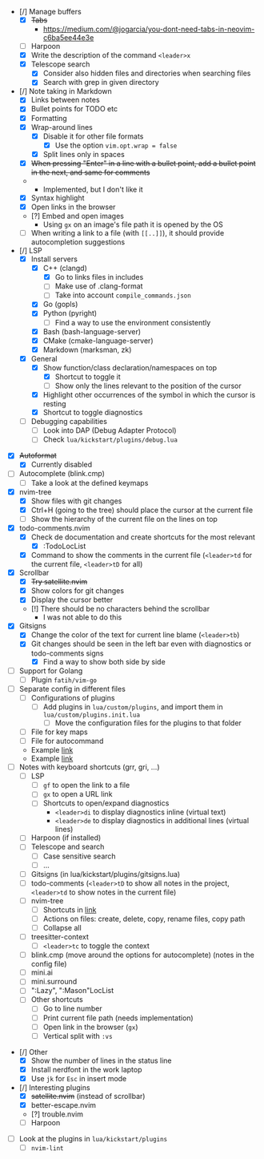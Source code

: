 - [/] Manage buffers
    - [x] ~~Tabs~~
        - https://medium.com/@jogarcia/you-dont-need-tabs-in-neovim-c6ba5ee44e3e
    - [ ] Harpoon
    - [x] Write the description of the command `<leader>x`
    - [x] Telescope search 
        - [x] Consider also hidden files and directories when searching files
        - [x] Search with grep in given directory
- [/] Note taking in Markdown
    - [x] Links between notes
    - [x] Bullet points for TODO etc
    - [x] Formatting
    - [x] Wrap-around lines
        - [x] Disable it for other file formats
            - [x] Use the option `vim.opt.wrap = false`
        - [x] Split lines only in spaces
    - [x] ~~When pressing "Enter" in a line with a bullet point, add a bullet point in the next, and same for comments~~
    -   - Implemented, but I don't like it
    - [x] Syntax highlight
    - [x] Open links in the browser
    - [?] Embed and open images
        - Using `gx` on an image's file path it is opened by the OS
    - [ ] When writing a link to a file (with `[[..]]`), it should provide autocompletion suggestions
- [/] LSP
    - [x] Install servers
        - [x] C++ (clangd)
            - [x] Go to links files in includes
            - [ ] Make use of .clang-format
            - [ ] Take into account `compile_commands.json`
        - [x] Go (gopls)
        - [x] Python (pyright)
            - [ ] Find a way to use the environment consistently
        - [x] Bash (bash-language-server)
        - [x] CMake (cmake-language-server)
        - [x] Markdown (marksman, zk)
    - [x] General
        - [x] Show function/class declaration/namespaces on top
            - [x] Shortcut to toggle it
            - [ ] Show only the lines relevant to the position of the cursor
        - [x] Highlight other occurrences of the symbol in which the cursor is resting 
        - [x] Shortcut to toggle diagnostics
    - [ ] Debugging capabilities
        - [ ] Look into DAP (Debug Adapter Protocol)
        - [ ] Check `lua/kickstart/plugins/debug.lua`
- [x] ~~Autoformat~~
    - [x] Currently disabled
- [ ] Autocomplete (blink.cmp)
    - [ ] Take a look at the defined keymaps
- [x] nvim-tree
    - [x] Show files with git changes
    - [x] Ctrl+H (going to the tree) should place the cursor at the current file
    - [ ] Show the hierarchy of the current file on the lines on top
- [x] todo-comments.nvim
    - [x] Check de documentation and create shortcuts for the most relevant
        - [x] :TodoLocList
    - [x] Command to show the comments in the current file (`<leader>td` for the current file, `<leader>tD` for all)
- [x] Scrollbar
    - [x] ~~Try satellite.nvim~~
    - [x] Show colors for git changes
    - [x] Display the cursor better
    - [!] There should be no characters behind the scrollbar
        - I was not able to do this
- [x] Gitsigns
    - [x] Change the color of the text for current line blame (`<leader>tb`)
    - [x] Git changes should be seen in the left bar even with diagnostics or todo-comments signs
        - [x] Find a way to show both side by side
- [ ] Support for Golang
    - [ ] Plugin `fatih/vim-go`
- [ ] Separate config in different files
    - [ ] Configurations of plugins
        - [ ] Add plugins in `lua/custom/plugins`, and import them in `lua/custom/plugins.init.lua`
            - [ ] Move the configuration files for the plugins to that folder
    - [ ] File for key maps
    - [ ] File for autocommand
    - Example [link](https://github.com/dam9000/kickstart-modular.nvim/tree/master)
    - Example [link](https://github.com/apereiroc/dotfiles/tree/main)
- [ ] Notes with keyboard shortcuts (grr, gri, ...)
    - [ ] LSP
        - [ ] `gf` to open the link to a file
        - [ ] `gx` to open a URL link
        - [ ] Shortcuts to open/expand diagnostics
            - `<leader>di` to display diagnostics inline (virtual text)
            - `<leader>de` to display diagnostics in additional lines (virtual lines)
    - [ ] Harpoon (if installed)
    - [ ] Telescope and search
        - [ ] Case sensitive search
        - [ ] ...
    - [ ] Gitsigns (in lua/kickstart/plugins/gitsigns.lua)
    - [ ] todo-comments (`<leader>tD` to show all notes in the project, `<leader>td` to show notes in the current file)
    - [ ] nvim-tree
        - [ ] Shortcuts in [link](https://docs.rockylinux.org/books/nvchad/nvchad_ui/nvimtree/)
        - [ ] Actions on files: create, delete, copy, rename files, copy path
        - [ ] Collapse all
    - [ ] treesitter-context
        - [ ] `<leader>tc` to toggle the context
    - [ ] blink.cmp (move around the options for autocomplete) (notes in the config file)
    - [ ] mini.ai
    - [ ] mini.surround
    - [ ] ":Lazy", ":Mason"LocList
    - [ ] Other shortcuts
        - [ ] Go to line number
        - [ ] Print current file path (needs implementation)
        - [ ] Open link in the browser (`gx`)
        - [ ] Vertical split with `:vs`
- [/] Other
    - [x] Show the number of lines in the status line
    - [x] Install nerdfont in the work laptop
    - [x] Use `jk` for `Esc` in insert mode
- [/] Interesting plugins
    - [x] ~~satellite.nvim~~ (instead of scrollbar)
    - [x] better-escape.nvim
    - [?] trouble.nvim
    - [ ] Harpoon
- [ ] Look at the plugins in `lua/kickstart/plugins`
    - [ ] `nvim-lint`

